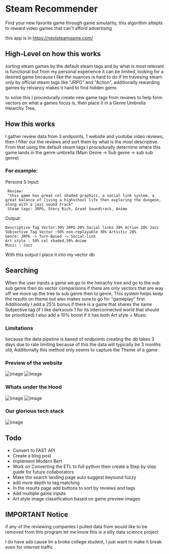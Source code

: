 # Steam Recommender 
Find your new favorite game through game simularity, this algorithm attepts to reward video games that can't afford advertising

this app is in https://nextsteamgame.com/ 
## High-Level on how this works 
sorting steam games by the default steam tags and by what is most relevant is functional but from my personal experience it can be limited, looking for a desired game because I like the nuances is hard to do if Im travesing steam only by official steam tags like "JRPG" and "Action", additionally rewarding games by relvancy makes it hard to find hidden gems

to solve this I procedurally create new game tags from reviews to help form vectors on what a games focus is, then place it in a Genre Umbrella Heiarchy Tree,

## How this works
I gather review data from 3 endpoints, 1 website and youtube video reviews, then I filter our the reviews and sort them by what is the most descriptive. From that using the default steam tags I procedurally determine where this game lands in the genre umbrella (Main Genre -> Sub genre -> sub sub genre) 

### For example: 
Persona 5 
Input: 
```
 Review:
 "this game has great cel shaded graphics, a social link system, a great balance of living a highschool life then exploring the dungeon, along with a jazz sound track" 
 Steam tags: JRPG, Story Rich, Great Soundtrack, Anime
```

Output: 
```
Descriptive Tag Vector:30% JRPG 20% Social links 30% Action 20% Jazz
SUbjective Tag Vector :50% non-replayable 30% Artistic 20%
Genre: JRPG -> Turn-Based -> Social-link 
Art style : 50% cel shaded,50% Anime
Music : Jazz
```

With this output I place it into my vector db

## Searching 
When the user inputs a game we go to the heirachy tree and go to the sub sub genre then do vector comparisons if there are only vectors that are way off we move up the tree to sub genre then to genre, This system helps keep the results on theme but also makes sure to go for "gameplay" first
Additionally I add a 25% bonus if there is a game that shares the same Subjective tag (if I like darksouls 1 for its interconnected world that should be prioritized) 
I also add a 10% boost if it has both Art style + Music

### Limitations
because the data pipeline is based of endpoints creating the db takes 3 days due to rate limiting because of this the data will typically be 3 months old, Additionally this method only seems to capture the Theme of a game

### Preview of the website 
![image](https://github.com/user-attachments/assets/91219a29-adab-4cfc-abee-3a462741dcaf)
![image](https://github.com/user-attachments/assets/722b1706-3bd8-48d8-8eb5-934d260a3fbd)

### Whats under the Hood
![image](https://github.com/user-attachments/assets/02d68c6e-acde-4cdc-822c-4f6ac7ac6805)
![image](https://github.com/user-attachments/assets/d5a3c9c9-2f6f-4af9-8a80-12c7c21f362a)



### Our glorious tech stack
![image](https://github.com/user-attachments/assets/a6270639-6a4e-4792-8462-5e7525f046f9)

## Todo
- Convert to FAST API
- Create a blog post
- Implement Modern Bert
- Work on Converting the ETL to full python then create a Step by step guide for future collaborators 
- Make the search landing page auto suggest beyound fuzzy
- add more depth to tag matching
- In the results page add buttons to sort by reviews and tags
- Add multiple game inputs
- Art style image classification based on game preview images

## IMPORTANT Notice
if any of the reviewing companies I pulled data from would like to be removed from this program let me know
this is a silly data science project

I do have ads cause Im a broke college student, I just want to make it break even for internet traffic


